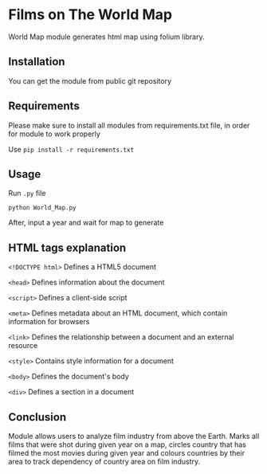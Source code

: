 # Films on The World Map

World Map module generates html map using folium library. 

## Installation 

You can get the module from public git repository

## Requirements

Please make sure to install all modules from requirements.txt file, in order for module to work properly 

Use `pip install -r requirements.txt`

## Usage

Run `.py` file

```
python World_Map.py
```

After, input a year and wait for map to generate

## HTML tags explanation

`<!DOCTYPE html>` Defines a HTML5 document

`<head>` Defines information about the document

`<script>` Defines a client-side script

`<meta>` Defines metadata about an HTML document, which contain information for browsers 

`<link>` Defines the relationship between a document and an external resource

`<style>` Contains style information for a document

`<body>` Defines the document's body

`<div>` Defines a section in a document

## Conclusion

Module allows users to analyze film industry from above the Earth. Marks all films that were shot during given year on a map, circles country that has filmed the most movies during given year and colours countries by their area to track dependency of country area on film industry.  
